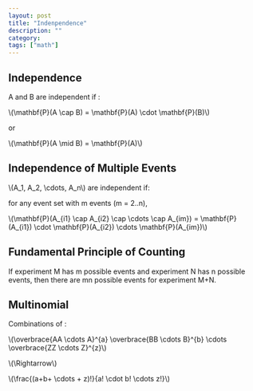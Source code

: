 ```yaml
---
layout: post
title: "Indenpendence"
description: ""
category:
tags: ["math"]
---
```



## Independence

A and B are independent if :

\\(\mathbf{P}(A \cap B) = \mathbf{P}(A) \cdot \mathbf{P}(B)\\)

or

\\(\mathbf{P}(A \mid B) = \mathbf{P}(A)\\)

## Independence of Multiple Events

\\(A_1, A_2, \cdots, A_n\\) are independent if:

for any event set with m events (m = 2..n),

\\(\mathbf{P}(A_{i1} \cap A_{i2} \cap \cdots \cap A_{im}) = \mathbf{P}(A_{i1}) \cdot \mathbf{P}(A_{i2}) \cdots \mathbf{P}(A_{im})\\)

## Fundamental Principle of Counting

If experiment M has m possible events and experiment N has n possible events, then there are mn possible events for experiment M+N.

## Multinomial

Combinations of :

\\(\overbrace{AA \cdots A}^{a} \overbrace{BB \cdots B}^{b} \cdots \overbrace{ZZ \cdots Z}^{z}\\)

\\(\Rightarrow\\)

\\(\frac{(a+b+ \cdots + z)!}{a! \cdot b! \cdots z!}\\)
